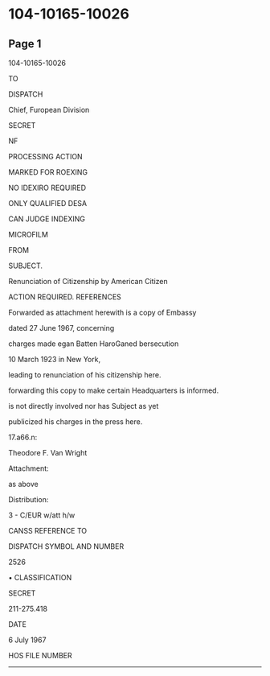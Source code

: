 # 104-10165-10026

## Page 1

104-10165-10026

TO

DISPATCH

Chief, Furopean Division

SECRET

NF

PROCESSING ACTION

MARKED FOR ROEXING

NO IDEXIRO REQUIRED

ONLY QUALIFIED DESA

CAN JUDGE INDEXING

MICROFILM

FROM

SUBJECT.

Renunciation of Citizenship by American Citizen

ACTION REQUIRED. REFERENCES

Forwarded as attachment herewith is a copy of Embassy

dated 27 June 1967, concerning

charges made egan Batten HaroGaned bersecution

10 March 1923 in New York,

leading to renunciation of his citizenship here.

forwarding this copy to make certain Headquarters is informed.

is not directly involved nor has Subject as yet

publicized his charges in the press here.

17.a66.n:

Theodore F. Van Wright

Attachment:

as above

Distribution:

3 - C/EUR w/att h/w

CANSS REFERENCE TO

DISPATCH SYMBOL AND NUMBER

2526

• CLASSIFICATION

SECRET

211-275.418

DATE

6 July 1967

HOS FILE NUMBER

---

